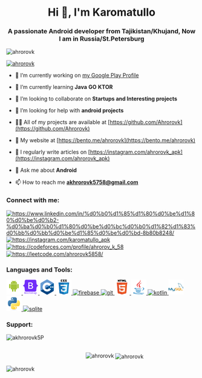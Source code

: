 <h1 align="center">Hi 👋, I'm Karomatullo</h1>
<h3 align="center">A passionate Android developer from Tajikistan/Khujand, Now I am in Russia/St.Petersburg</h3>

<p align="left"> <img src="https://komarev.com/ghpvc/?username=ahrorovk&label=Profile%20views&color=0e75b6&style=flat" alt="ahrorovk" /> </p>

<p align="left"> <a href="https://github.com/ryo-ma/github-profile-trophy"><img src="https://github-profile-trophy.vercel.app/?username=ahrorovk" alt="ahrorovk" /></a> </p>

- 🔭 I’m currently working on [my Google Play Profile](https://play.google.com/store/apps/dev?id=5972344736553768426)

- 🌱 I’m currently learning **Java** **GO** **KTOR**

- 👯 I’m looking to collaborate on **Startups and Interesting projects**

- 🤝 I’m looking for help with **android projects**

- 👨‍💻 All of my projects are available at [https://github.com/Ahrorovk](https://github.com/Ahrorovk)
- 📝 My website at [https://bento.me/ahrorovk](https://bento.me/ahrorovk)

- 📝 I regularly write articles on [https://instagram.com/ahrorovk_apk](https://instagram.com/ahrorovk_apk)

- 💬 Ask me about **Android**

- 📫 How to reach me **akhrorovk5758@gmail.com**

<h3 align="left">Connect with me:</h3>
<p align="left">
<a href="https://www.linkedin.com/in/ahrorov-karomatullokhon-8b80b8248/" target="blank"><img align="center" src="https://raw.githubusercontent.com/rahuldkjain/github-profile-readme-generator/master/src/images/icons/Social/linked-in-alt.svg" alt="https://www.linkedin.com/in/%d0%b0%d1%85%d1%80%d0%be%d1%80%d0%be%d0%b2-%d0%ba%d0%b0%d1%80%d0%be%d0%bc%d0%b0%d1%82%d1%83%d0%bb%d0%bb%d0%be%d1%85%d0%be%d0%bd-8b80b8248/" height="30" width="40" /></a>
<a href="https://instagram.com/https://instagram.com/karomatullo_apk" target="blank"><img align="center" src="https://raw.githubusercontent.com/rahuldkjain/github-profile-readme-generator/master/src/images/icons/Social/instagram.svg" alt="https://instagram.com/karomatullo_apk" height="30" width="40" /></a>
<a href="https://codeforces.com/profile/https://codeforces.com/profile/ahrorov_k_58" target="blank"><img align="center" src="https://raw.githubusercontent.com/rahuldkjain/github-profile-readme-generator/master/src/images/icons/Social/codeforces.svg" alt="https://codeforces.com/profile/ahrorov_k_58" height="30" width="40" /></a>
<a href="https://www.leetcode.com/https://leetcode.com/ahrorovk5858/" target="blank"><img align="center" src="https://raw.githubusercontent.com/rahuldkjain/github-profile-readme-generator/master/src/images/icons/Social/leet-code.svg" alt="https://leetcode.com/ahrorovk5858/" height="30" width="40" /></a>
</p>

<h3 align="left">Languages and Tools:</h3>
<p align="left"> <a href="https://developer.android.com" target="_blank" rel="noreferrer"> <img src="https://raw.githubusercontent.com/devicons/devicon/master/icons/android/android-original-wordmark.svg" alt="android" width="40" height="40"/> </a> <a href="https://getbootstrap.com" target="_blank" rel="noreferrer"> <img src="https://raw.githubusercontent.com/devicons/devicon/master/icons/bootstrap/bootstrap-plain-wordmark.svg" alt="bootstrap" width="40" height="40"/> </a> <a href="https://www.w3schools.com/cpp/" target="_blank" rel="noreferrer"> <img src="https://raw.githubusercontent.com/devicons/devicon/master/icons/cplusplus/cplusplus-original.svg" alt="cplusplus" width="40" height="40"/> </a> <a href="https://www.w3schools.com/css/" target="_blank" rel="noreferrer"> <img src="https://raw.githubusercontent.com/devicons/devicon/master/icons/css3/css3-original-wordmark.svg" alt="css3" width="40" height="40"/> </a> <a href="https://firebase.google.com/" target="_blank" rel="noreferrer"> <img src="https://www.vectorlogo.zone/logos/firebase/firebase-icon.svg" alt="firebase" width="40" height="40"/> </a> <a href="https://git-scm.com/" target="_blank" rel="noreferrer"> <img src="https://www.vectorlogo.zone/logos/git-scm/git-scm-icon.svg" alt="git" width="40" height="40"/> </a> <a href="https://www.w3.org/html/" target="_blank" rel="noreferrer"> <img src="https://raw.githubusercontent.com/devicons/devicon/master/icons/html5/html5-original-wordmark.svg" alt="html5" width="40" height="40"/> </a> <a href="https://www.java.com" target="_blank" rel="noreferrer"> <img src="https://raw.githubusercontent.com/devicons/devicon/master/icons/java/java-original.svg" alt="java" width="40" height="40"/> </a> <a href="https://kotlinlang.org" target="_blank" rel="noreferrer"> <img src="https://www.vectorlogo.zone/logos/kotlinlang/kotlinlang-icon.svg" alt="kotlin" width="40" height="40"/> </a> <a href="https://www.mysql.com/" target="_blank" rel="noreferrer"> <img src="https://raw.githubusercontent.com/devicons/devicon/master/icons/mysql/mysql-original-wordmark.svg" alt="mysql" width="40" height="40"/> </a> <a href="https://www.python.org" target="_blank" rel="noreferrer"> <img src="https://raw.githubusercontent.com/devicons/devicon/master/icons/python/python-original.svg" alt="python" width="40" height="40"/> </a> <a href="https://www.sqlite.org/" target="_blank" rel="noreferrer"> <img src="https://www.vectorlogo.zone/logos/sqlite/sqlite-icon.svg" alt="sqlite" width="40" height="40"/> </a> </p>


<h3 align="left">Support:</h3>
<p><a href="https://www.buymeacoffee.com/akhrorovk5P"> <img align="left" src="https://cdn.buymeacoffee.com/buttons/v2/default-yellow.png" height="50" width="210" alt="akhrorovk5P" /></a></p><br><br>


<p><img align="left" src="https://github-readme-stats.vercel.app/api/top-langs?username=ahrorovk&show_icons=true&locale=en&layout=compact" alt="ahrorovk" /></p>

<p>&nbsp;<img align="center" src="https://github-readme-stats.vercel.app/api?username=ahrorovk&show_icons=true&locale=en" alt="ahrorovk" /></p>

<p><img align="center" src="https://github-readme-streak-stats.herokuapp.com/?user=ahrorovk&" alt="ahrorovk" /></p>
